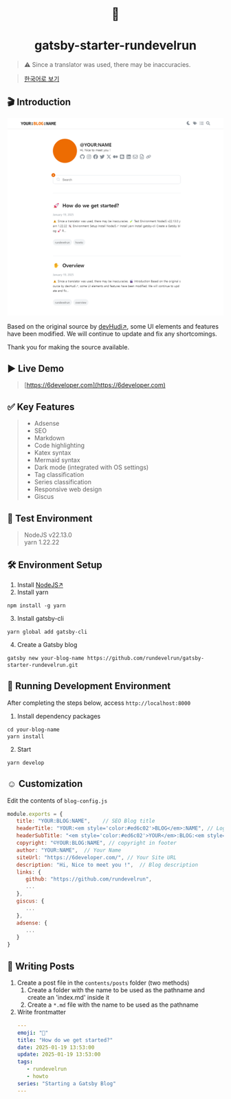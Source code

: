 <h1 align="center">
  👋
</h1>
<h1 align="center">
  gatsby-starter-rundevelrun
</h1> 

> ⚠️ Since a translator was used, there may be inaccuracies.

> [한국어로 보기](https://github.com/rundevelrun/gatsby-starter-rundevelrun/blob/develop/README-kr.md)

## 🎬 Introduction

<img src="screen.png"/>

Based on the original source by [devHudi↗](https://github.com/devHudi/gatsby-starter-hoodie), some UI elements and features have been modified.
We will continue to update and fix any shortcomings.

Thank you for making the source available.

## ▶️️ Live Demo

> [https://6developer.com](https://6developer.com)

## ✅ Key Features

> - Adsense
> - SEO
> - Markdown
> - Code highlighting
> - Katex syntax
> - Mermaid syntax
> - Dark mode (integrated with OS settings)
> - Tag classification
> - Series classification
> - Responsive web design
> - Giscus

## 🧪 Test Environment
> NodeJS v22.13.0 <br/>
> yarn 1.22.22

## 🛠️ Environment Setup
1. Install [NodeJS↗](https://nodejs.org/en/download)
2. Install yarn
```shell
npm install -g yarn
```
3. Install gatsby-cli
```shell
yarn global add gatsby-cli
```
4. Create a Gatsby blog
```shell
gatsby new your-blog-name https://github.com/rundevelrun/gatsby-starter-rundevelrun.git
```

## 🚀 Running Development Environment
After completing the steps below, access `http://localhost:8000`
1. Install dependency packages
```shell
cd your-blog-name
yarn install
```
2. Start
```shell
yarn develop
```

## ☺️ Customization
Edit the contents of `blog-config.js`

```javascript
module.exports = {
   title: "YOUR:BLOG:NAME",    // SEO Blog title
   headerTitle: "YOUR:<em style='color:#ed6c02'>BLOG</em>:NAME", // Logo 1
   headerSubTitle: "<em style='color:#ed6c02'>YOUR</em>:BLOG:<em style='color:#ed6c02'>NAME</em>", // Logo 2
   copyright: "©YOUR:BLOG:NAME", // copyright in footer
   author: "YOUR:NAME",  // Your Name
   siteUrl: "https://6developer.com/", // Your Site URL
   description: "Hi, Nice to meet you !",  // Blog description
   links: {
      github: "https://github.com/rundevelrun",
      ...
   },
   giscus: {
      ...
   },
   adsense: {
      ...
   }
}
```

## 📝 Writing Posts
1. Create a post file in the `contents/posts` folder (two methods)
    1. Create a folder with the name to be used as the pathname and create an 'index.md' inside it
    2. Create a `*.md` file with the name to be used as the pathname
2. Write frontmatter
   ```yaml
   ---
   emoji: "🚀"
   title: "How do we get started?"
   date: 2025-01-19 13:53:00
   update: 2025-01-19 13:53:00
   tags:
      - rundevelrun
      - howto
   series: "Starting a Gatsby Blog"
   ---
   ```